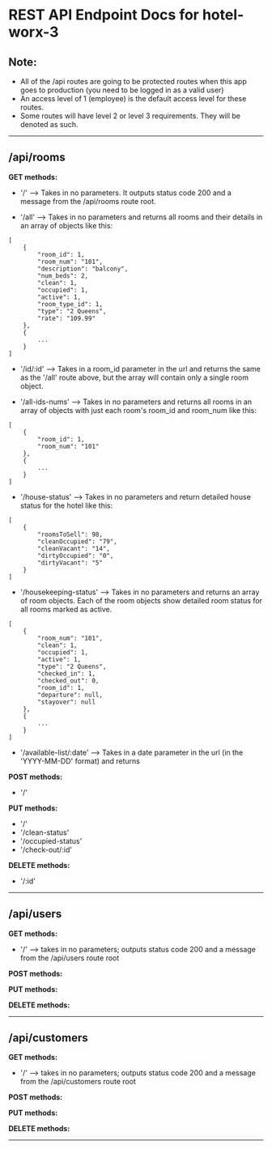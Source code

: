 # REST API Endpoint Docs for hotel-worx-3

## Note:
* All of the /api routes are going to be protected routes when this app goes to production (you need to be logged in as a valid user)
* An access level of 1 (employee) is the default access level for these routes.
* Some routes will have level 2 or level 3 requirements. They will be denoted as such.

---

## /api/rooms

**GET methods:**
* '/' --> Takes in no parameters. It outputs status code 200 and a message from the /api/rooms route root.

* '/all' --> Takes in no parameters and returns all rooms and their details in an array of objects like this:
```
[
    {
        "room_id": 1,
        "room_num": "101",
        "description": "balcony",
        "num_beds": 2,
        "clean": 1,
        "occupied": 1,
        "active": 1,
        "room_type_id": 1,
        "type": "2 Queens",
        "rate": "109.99"
    },
    {
        ...
    }
]
```

* '/id/:id' --> Takes in a room_id parameter in the url and returns the same as the '/all' route above, but the array will contain only a single room object.

* '/all-ids-nums' --> Takes in no parameters and returns all rooms in an array of objects with just each room's room_id and room_num like this:
```
[
    {
        "room_id": 1,
        "room_num": "101"
    },
    {
        ...
    }
]
```

* '/house-status' --> Takes in no parameters and return detailed house status for the hotel like this:
```
[
    {
        "roomsToSell": 98,
        "cleanOccupied": "79",
        "cleanVacant": "14",
        "dirtyOccupied": "0",
        "dirtyVacant": "5"
    }
]
```

* '/housekeeping-status' --> Takes in no parameters and returns an array of room objects. Each of the room objects show detailed room status for all rooms marked as active.
```
[
    {
        "room_num": "101",
        "clean": 1,
        "occupied": 1,
        "active": 1,
        "type": "2 Queens",
        "checked_in": 1,
        "checked_out": 0,
        "room_id": 1,
        "departure": null,
        "stayover": null
    },
    {
        ...
    }
]
```

* '/available-list/:date' --> Takes in a date parameter in the url (in the 'YYYY-MM-DD' format) and returns

**POST methods:**
* '/'

**PUT methods:**
* '/'
* '/clean-status'
* '/occupied-status'
* '/check-out/:id'

**DELETE methods:**
* '/:id'

---

## /api/users

**GET methods:**
* '/' --> takes in no parameters; outputs status code 200 and a message from the /api/users route root

**POST methods:**

**PUT methods:**

**DELETE methods:**

---

## /api/customers

**GET methods:**
* '/' --> takes in no parameters; outputs status code 200 and a message from the /api/customers route root

**POST methods:**

**PUT methods:**

**DELETE methods:**

---
